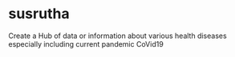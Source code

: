 # susrutha
Create a Hub of data or information about various health diseases especially including current pandemic CoVid19
